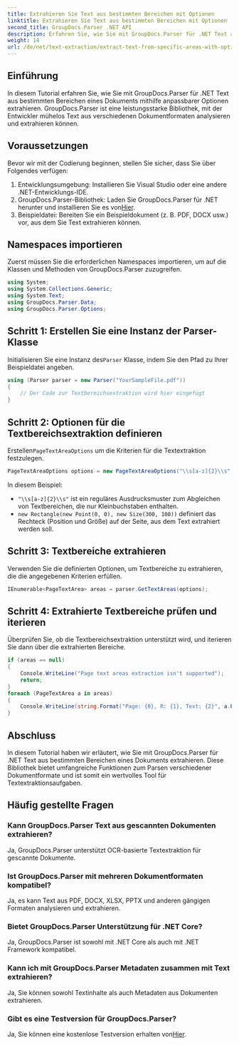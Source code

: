 ```yaml
---
title: Extrahieren Sie Text aus bestimmten Bereichen mit Optionen
linktitle: Extrahieren Sie Text aus bestimmten Bereichen mit Optionen
second_title: GroupDocs.Parser .NET API
description: Erfahren Sie, wie Sie mit GroupDocs.Parser für .NET Text aus bestimmten Bereichen in Dokumenten extrahieren. Entdecken Sie in diesem Tutorial erweiterte Optionen zur Textextraktion.
weight: 14
url: /de/net/text-extraction/extract-text-from-specific-areas-with-options/
---
```

## Einführung
In diesem Tutorial erfahren Sie, wie Sie mit GroupDocs.Parser für .NET Text aus bestimmten Bereichen eines Dokuments mithilfe anpassbarer Optionen extrahieren. GroupDocs.Parser ist eine leistungsstarke Bibliothek, mit der Entwickler mühelos Text aus verschiedenen Dokumentformaten analysieren und extrahieren können.
## Voraussetzungen
Bevor wir mit der Codierung beginnen, stellen Sie sicher, dass Sie über Folgendes verfügen:
1. Entwicklungsumgebung: Installieren Sie Visual Studio oder eine andere .NET-Entwicklungs-IDE.
2.  GroupDocs.Parser-Bibliothek: Laden Sie GroupDocs.Parser für .NET herunter und installieren Sie es von[Hier](https://releases.groupdocs.com/parser/net/).
3. Beispieldatei: Bereiten Sie ein Beispieldokument (z. B. PDF, DOCX usw.) vor, aus dem Sie Text extrahieren können.

## Namespaces importieren
Zuerst müssen Sie die erforderlichen Namespaces importieren, um auf die Klassen und Methoden von GroupDocs.Parser zuzugreifen.
```csharp
using System;
using System.Collections.Generic;
using System.Text;
using GroupDocs.Parser.Data;
using GroupDocs.Parser.Options;
```
## Schritt 1: Erstellen Sie eine Instanz der Parser-Klasse
 Initialisieren Sie eine Instanz des`Parser` Klasse, indem Sie den Pfad zu Ihrer Beispieldatei angeben.
```csharp
using (Parser parser = new Parser("YourSampleFile.pdf"))
{
    // Der Code zur Textbereichsextraktion wird hier eingefügt
}
```
## Schritt 2: Optionen für die Textbereichsextraktion definieren
 Erstellen`PageTextAreaOptions` um die Kriterien für die Textextraktion festzulegen.
```csharp
PageTextAreaOptions options = new PageTextAreaOptions("\\s[a-z]{2}\\s", new Rectangle(new Point(0, 0), new Size(300, 100)));
```
In diesem Beispiel:
- `"\\s[a-z]{2}\\s"` ist ein reguläres Ausdrucksmuster zum Abgleichen von Textbereichen, die nur Kleinbuchstaben enthalten.
- `new Rectangle(new Point(0, 0), new Size(300, 100))` definiert das Rechteck (Position und Größe) auf der Seite, aus dem Text extrahiert werden soll.
## Schritt 3: Textbereiche extrahieren
Verwenden Sie die definierten Optionen, um Textbereiche zu extrahieren, die die angegebenen Kriterien erfüllen.
```csharp
IEnumerable<PageTextArea> areas = parser.GetTextAreas(options);
```
## Schritt 4: Extrahierte Textbereiche prüfen und iterieren
Überprüfen Sie, ob die Textbereichsextraktion unterstützt wird, und iterieren Sie dann über die extrahierten Bereiche.
```csharp
if (areas == null)
{
    Console.WriteLine("Page text areas extraction isn't supported");
    return;
}
foreach (PageTextArea a in areas)
{
    Console.WriteLine(string.Format("Page: {0}, R: {1}, Text: {2}", a.Page.Index, a.Rectangle, a.Text));
}
```

## Abschluss
In diesem Tutorial haben wir erläutert, wie Sie mit GroupDocs.Parser für .NET Text aus bestimmten Bereichen eines Dokuments extrahieren. Diese Bibliothek bietet umfangreiche Funktionen zum Parsen verschiedener Dokumentformate und ist somit ein wertvolles Tool für Textextraktionsaufgaben.

## Häufig gestellte Fragen
### Kann GroupDocs.Parser Text aus gescannten Dokumenten extrahieren?
Ja, GroupDocs.Parser unterstützt OCR-basierte Textextraktion für gescannte Dokumente.
### Ist GroupDocs.Parser mit mehreren Dokumentformaten kompatibel?
Ja, es kann Text aus PDF, DOCX, XLSX, PPTX und anderen gängigen Formaten analysieren und extrahieren.
### Bietet GroupDocs.Parser Unterstützung für .NET Core?
Ja, GroupDocs.Parser ist sowohl mit .NET Core als auch mit .NET Framework kompatibel.
### Kann ich mit GroupDocs.Parser Metadaten zusammen mit Text extrahieren?
Ja, Sie können sowohl Textinhalte als auch Metadaten aus Dokumenten extrahieren.
### Gibt es eine Testversion für GroupDocs.Parser?
 Ja, Sie können eine kostenlose Testversion erhalten von[Hier](https://releases.groupdocs.com/).